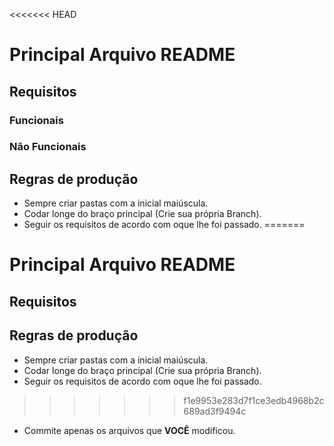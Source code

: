 <<<<<<< HEAD
# Principal Arquivo README

## Requisitos
### **Funcionais**
### **Não Funcionais**

## Regras de produção
- Sempre criar pastas com a inicial maiúscula.
- Codar longe do braço principal (Crie sua própria Branch).
- Seguir os requisitos de acordo com oque lhe foi passado.
=======
# Principal Arquivo README

## Requisitos

## Regras de produção
- Sempre criar pastas com a inicial maiúscula.
- Codar longe do braço principal (Crie sua própria Branch).
- Seguir os requisitos de acordo com oque lhe foi passado.
>>>>>>> f1e9953e283d7f1ce3edb4968b2c689ad3f9494c
- Commite apenas os arquivos que **VOCÊ** modificou.